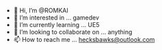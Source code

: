 - 👋 Hi, I’m @ROMKAI
- 👀 I’m interested in ... gamedev
- 🌱 I’m currently learning ... UE5
- 💞️ I’m looking to collaborate on ... anything
- 📫 How to reach me ... hecksbawks@outlook.com

<!---
ROMKAI/ROMKAI is a ✨ special ✨ repository because its `README.md` (this file) appears on your GitHub profile.
You can click the Preview link to take a look at your changes.
--->
